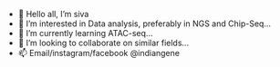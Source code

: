 - 👋 Hello all, I’m siva
- 👀 I’m interested in Data analysis, preferably in NGS and Chip-Seq...
- 🌱 I’m currently learning ATAC-seq...
- 💞️ I’m looking to collaborate on similar fields...
- 📫 Email/instagram/facebook @indiangene

<!---
sivkri/sivkri is a ✨ special ✨ repository because its `README.md` (this file) appears on your GitHub profile.
You can click the Preview link to take a look at your changes.
--->
